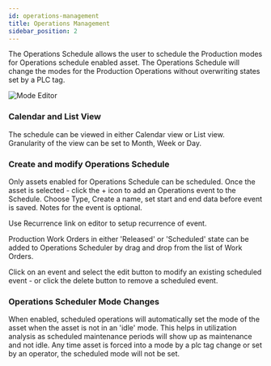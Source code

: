 ```yaml
---
id: operations-management
title: Operations Management
sidebar_position: 2
---
```

The Operations Schedule allows the user to schedule the Production modes for Operations schedule enabled asset. The Operations Schedule will change the modes for the Production Operations without overwriting states set by a PLC tag.

![Mode Editor](/img/OperationsOverview.png)


### Calendar and List View
The schedule can be viewed in either Calendar view or List view.  Granularity of the view can be set to Month, Week or Day.

### Create and modify Operations Schedule
Only assets enabled for Operations Schedule can be scheduled.  Once the asset is selected - click the + icon to add an Operations event to the Schedule.  Choose Type, Create a name, set start and end data before event is saved.  Notes for the event is optional.

Use Recurrence link on editor to setup recurrence of event.

Production Work Orders in either 'Released' or 'Scheduled' state can be added to Operations Scheduler by drag and drop from the list of Work Orders.  

Click on an event and select the edit button to modify an existing scheduled event - or click the delete button to remove a scheduled event.


### Operations Scheduler Mode Changes
When enabled, scheduled operations will automatically set the mode of the asset when the asset is not in an 'idle' mode. This helps in utilization analysis as scheduled maintenance periods will show up as maintenance and not idle. Any time asset is forced into a mode by a plc tag change or set by an operator, the scheduled mode will not be set.

